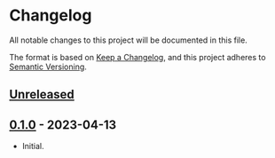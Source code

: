 # Changelog

All notable changes to this project will be documented in this file.

The format is based on [Keep a Changelog](https://keepachangelog.com/en/1.0.0/),
and this project adheres to [Semantic Versioning](https://semver.org/spec/v2.0.0.html).

## [Unreleased]

## [0.1.0] - 2023-04-13

- Initial.

[Unreleased]: https://github.com/giantswarm/cilium-prerequisites/compare/v0.1.0...HEAD
[0.1.0]: https://github.com/giantswarm/cilium-prerequisites/releases/tag/v0.1.0
